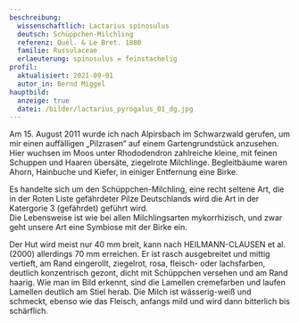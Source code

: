 ```yaml
---
beschreibung:
  wissenschaftlich: Lactarius spinosulus
  deutsch: Schüppchen-Milchling
  referenz: Quél. & Le Bret. 1880
  familie: Russulaceae
  erlaeuterung: spinosulus = feinstachelig
profil:
  aktualisiert: 2021-09-01
  autor_in: Bernd Miggel
hauptbild:
  anzeige: true
  datei: /bilder/lactarius_pyrogalus_01_dg.jpg
---
```

Am 15. August 2011 wurde ich nach Alpirsbach im Schwarzwald gerufen, um mir einen auffälligen „Pilzrasen“ auf einem Gartengrundstück anzusehen. Hier wuchsen im Moos unter Rhododendron zahlreiche kleine, mit feinen Schuppen und Haaren übersäte, ziegelrote Milchlinge. Begleitbäume waren Ahorn, Hainbuche und Kiefer, in einiger Entfernung eine Birke.

Es handelte sich um den Schüppchen-Milchling, eine recht seltene Art, die in der Roten Liste gefährdeter Pilze Deutschlands wird die Art in der Katergorie 3 (gefährdet) geführt wird.  
Die Lebensweise ist wie bei allen Milchlingsarten mykorrhizisch, und zwar geht unsere Art eine Symbiose mit der Birke ein.

Der Hut wird meist nur 40 mm breit, kann nach HEILMANN-CLAUSEN et al. (2000) allerdings 70 mm erreichen.  Er ist rasch ausgebreitet und mittig vertieft, am Rand eingerollt, ziegelrot, rosa, fleisch- oder lachsfarben, deutlich konzentrisch gezont, dicht mit Schüppchen versehen und am Rand haarig. Wie man im Bild erkennt, sind die Lamellen cremefarben und laufen Lamellen deutlich am Stiel herab. Die Milch ist wässerig-weiß und schmeckt, ebenso wie das Fleisch, anfangs mild und wird dann bitterlich bis schärflich.
